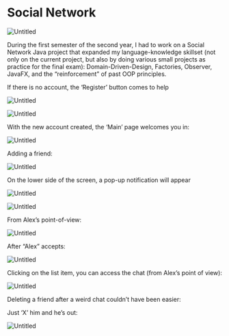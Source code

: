 # Social Network

![Untitled](Social%20Network%20cbec20bdab2a4cb2b99ba1dbbc68213a/Untitled.png)

During the first semester of the second year, I had to work on a Social Network Java project that expanded my language-knowledge skillset (not only on the current project, but also by doing various small projects as practice for the final exam): Domain-Driven-Design, Factories, Observer, JavaFX, and the “reinforcement” of past OOP principles.

If there is no account, the ‘Register’ button comes to help

![Untitled](Social%20Network%20cbec20bdab2a4cb2b99ba1dbbc68213a/Untitled%201.png)

![Untitled](Social%20Network%20cbec20bdab2a4cb2b99ba1dbbc68213a/Untitled%202.png)

With the new account created, the ‘Main’ page welcomes you in:

![Untitled](Social%20Network%20cbec20bdab2a4cb2b99ba1dbbc68213a/Untitled%203.png)

Adding a friend:

![Untitled](Social%20Network%20cbec20bdab2a4cb2b99ba1dbbc68213a/Untitled%204.png)

On the lower side of the screen, a pop-up notification will appear

![Untitled](Social%20Network%20cbec20bdab2a4cb2b99ba1dbbc68213a/Untitled%205.png)

![Untitled](Social%20Network%20cbec20bdab2a4cb2b99ba1dbbc68213a/Untitled%206.png)

From Alex’s point-of-view:

![Untitled](Social%20Network%20cbec20bdab2a4cb2b99ba1dbbc68213a/Untitled%207.png)

After “Alex” accepts:

![Untitled](Social%20Network%20cbec20bdab2a4cb2b99ba1dbbc68213a/Untitled%208.png)

Clicking on the list item, you can access the chat (from Alex’s point of view):

![Untitled](Social%20Network%20cbec20bdab2a4cb2b99ba1dbbc68213a/Untitled%209.png)

Deleting a friend after a weird chat couldn’t have been easier:

Just ‘X’ him and he’s out:

![Untitled](Social%20Network%20cbec20bdab2a4cb2b99ba1dbbc68213a/Untitled%2010.png)

